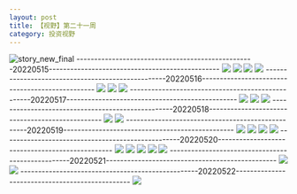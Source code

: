 ```yaml
---
layout: post
title: 【视野】第二十一周
category: 投资视野
---
```

![story_new_final](http://rdr022gcy.hd-bkt.clouddn.com/img/story_new_final_0322.png)
--------------------------------------------------20220515------------------------------------------------
![](http://rdr13xtfo.hd-bkt.clouddn.com/img/factors-220515-new-1.jpg)
![](http://rdr13xtfo.hd-bkt.clouddn.com/img/factors-220515-new-2.jpg)
![](http://rdr13xtfo.hd-bkt.clouddn.com/img/factors-220515-new-3.jpg)
![](http://rdr13xtfo.hd-bkt.clouddn.com/img/factors-220515-new-4.jpg)
--------------------------------------------------20220516------------------------------------------------
![](http://rdr13xtfo.hd-bkt.clouddn.com/img/factors-220516-1.jpg)
![](http://rdr13xtfo.hd-bkt.clouddn.com/img/factors-220516-2.jpg)
![](http://rdr13xtfo.hd-bkt.clouddn.com/img/factors-220516-3.jpg)
--------------------------------------------------20220517------------------------------------------------
![](http://rdr13xtfo.hd-bkt.clouddn.com/img/factors-220517-1.jpg)
![](http://rdr13xtfo.hd-bkt.clouddn.com/img/factors-220517-2.jpg)
![](http://rdr13xtfo.hd-bkt.clouddn.com/img/factors-220517-3.jpg)
--------------------------------------------------20220518------------------------------------------------
![](http://rdr13xtfo.hd-bkt.clouddn.com/img/factors-220518-1.jpg)
![](http://rdr13xtfo.hd-bkt.clouddn.com/img/factors-220518-2.jpg)
--------------------------------------------------20220519------------------------------------------------
![](http://rdr13xtfo.hd-bkt.clouddn.com/img/factors-220519-1.jpg)
![](http://rdr13xtfo.hd-bkt.clouddn.com/img/factors-220519-2.jpg)
![](http://rdr13xtfo.hd-bkt.clouddn.com/img/factors-220519-3.jpg)
![](http://rdr13xtfo.hd-bkt.clouddn.com/img/factors-220519-4.jpg)
--------------------------------------------------20220520------------------------------------------------
![](http://rdr13xtfo.hd-bkt.clouddn.com/img/factors-220520-1.jpg)
![](http://rdr13xtfo.hd-bkt.clouddn.com/img/factors-220520-2.jpg)
![](http://rdr13xtfo.hd-bkt.clouddn.com/img/factors-220520-3.jpg)
![](http://rdr13xtfo.hd-bkt.clouddn.com/img/factors-220520-4.jpg)
![](http://rdr13xtfo.hd-bkt.clouddn.com/img/factors-220520-5.jpg)
--------------------------------------------------20220521------------------------------------------------
![](http://rdr13xtfo.hd-bkt.clouddn.com/img/factors-220521-1.jpg)
![](http://rdr13xtfo.hd-bkt.clouddn.com/img/factors-220521-2.jpg)
--------------------------------------------------20220522------------------------------------------------
![](http://rdr13xtfo.hd-bkt.clouddn.com/img/factors-220522-1.jpg)
  




